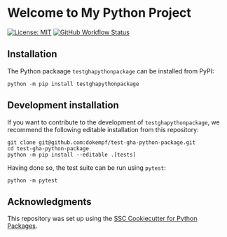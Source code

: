 # Welcome to My Python Project

[![License: MIT](https://img.shields.io/badge/License-MIT-yellow.svg)](https://opensource.org/licenses/MIT)
[![GitHub Workflow Status](https://img.shields.io/github/workflow/status/dokempf/test-gha-python-package/CI)](https://github.com/dokempf/test-gha-python-package/actions?query=workflow%3ACI)

## Installation

The Python packaage `testghapythonpackage` can be installed from PyPI:

```
python -m pip install testghapythonpackage
```

## Development installation

If you want to contribute to the development of `testghapythonpackage`, we recommend
the following editable installation from this repository:

```
git clone git@github.com:dokempf/test-gha-python-package.git
cd test-gha-python-package
python -m pip install --editable .[tests]
```

Having done so, the test suite can be run using `pytest`:

```
python -m pytest
```

## Acknowledgments

This repository was set up using the [SSC Cookiecutter for Python Packages](https://github.com/ssciwr/cookiecutter-python-package).
